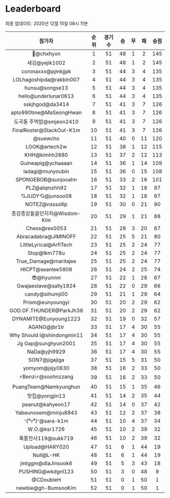 # Leaderboard
최종 업데이트: 2020년 12월 15일 08시 11분




| 참가자 | 순위 | 경기수 | 승 | 무 | 패 | 승점 |
|:---:|:---:|:---:|:---:|:---:|:---:|:---:|
| 👑@chxhyxn | 1 | 51 | 48 | 1 | 2 | 145 |
| 세깅@yejik1002 | 2 | 51 | 48 | 1 | 2 | 145 |
| coronaxxx@pjmkjjpk | 3 | 51 | 44 | 3 | 4 | 135 |
| LOLhagoshipda@rakbin007 | 4 | 51 | 44 | 3 | 4 | 135 |
| hunsu@songse13 | 5 | 51 | 44 | 3 | 4 | 135 |
| hello@underlunar0613 | 6 | 51 | 44 | 3 | 4 | 135 |
| sskjhgod@da3414 | 7 | 51 | 41 | 3 | 7 | 126 |
| apto990tme@MaSeongHwan | 8 | 51 | 41 | 3 | 7 | 126 |
| 도곡동 주먹밥@smjeon2410 | 9 | 51 | 41 | 3 | 7 | 126 |
| FinalRoster@StackOut-K1m | 10 | 51 | 41 | 3 | 7 | 126 |
| @suewcho | 11 | 51 | 40 | 0 | 11 | 120 |
| LOOK@artech2w | 12 | 51 | 38 | 1 | 12 | 115 |
| KHH@kimhh2880 | 13 | 51 | 37 | 2 | 12 | 113 |
| Guineapig@ychaaaan | 14 | 51 | 36 | 1 | 14 | 109 |
| ladagi@munyoubin | 15 | 51 | 36 | 0 | 15 | 108 |
| SPONGEBOB@sunjooahn | 16 | 51 | 33 | 2 | 16 | 101 |
| PLZ@alqmzhh92 | 17 | 51 | 32 | 1 | 18 | 97 |
| 💘JUDY💘@junsoo08 | 18 | 51 | 32 | 1 | 18 | 97 |
| NOTEZ@nsssslllp | 19 | 51 | 30 | 0 | 21 | 90 |
| 종강종강돌을던지자@Wisdom-Kim | 20 | 51 | 29 | 1 | 21 | 88 |
| Chess@rex0053 | 21 | 51 | 28 | 3 | 20 | 87 |
| Abracadabra@JIMINOFF | 22 | 51 | 25 | 5 | 21 | 80 |
| LittleLyrical@ArfiTech | 23 | 51 | 25 | 2 | 24 | 77 |
| Stop@lkm778u | 24 | 51 | 25 | 2 | 24 | 77 |
| True_Damage@maritajee | 25 | 51 | 25 | 2 | 24 | 77 |
| HICPT@seanlee5808 | 26 | 51 | 24 | 2 | 25 | 74 |
| 😎@hyunnni | 27 | 51 | 22 | 1 | 28 | 67 |
| Gwajaeslave@sally1924 | 28 | 51 | 22 | 0 | 29 | 66 |
| candy@sihumji00 | 29 | 51 | 21 | 1 | 29 | 64 |
| Prism@eunyoungyi | 30 | 51 | 20 | 2 | 29 | 62 |
| GOD.OF.THUNDER@ParkJh38 | 31 | 51 | 20 | 2 | 29 | 62 |
| DYNAMITE@Eunyoung1223 | 32 | 51 | 19 | 0 | 32 | 57 |
| AGANG@jbr1tr | 33 | 51 | 17 | 4 | 30 | 55 |
| Why Should I@shindongmin11 | 34 | 51 | 17 | 4 | 30 | 55 |
| Jg Gap@sunghyun2001 | 35 | 51 | 17 | 4 | 30 | 55 |
| NaDa@yjh9929 | 36 | 51 | 17 | 4 | 30 | 55 |
| SON7@jigajiga | 37 | 51 | 15 | 5 | 31 | 50 |
| yomyom@jsjy0830 | 38 | 51 | 16 | 2 | 33 | 50 |
| ⚡Benzi⚡@soohnzzang | 39 | 51 | 16 | 2 | 33 | 50 |
| PuangTeam@Namkyunghun | 40 | 51 | 15 | 1 | 35 | 46 |
| 맛집@yongjin13 | 41 | 51 | 14 | 2 | 35 | 44 |
| peanut@kahyeon17 | 42 | 51 | 14 | 0 | 37 | 42 |
| Yabeunosem@minju8843 | 43 | 51 | 12 | 2 | 37 | 38 |
| ◝(⁰▿⁰)◜@sara-k1m | 44 | 51 | 10 | 4 | 37 | 34 |
| W.O.@ksr1726 | 45 | 51 | 10 | 2 | 39 | 32 |
| 폭풍전사119@sukk719 | 46 | 51 | 10 | 2 | 39 | 32 |
| Upload@HARY020 | 47 | 51 | 6 | 1 | 44 | 19 |
| Null@L-HK | 48 | 51 | 6 | 1 | 44 | 19 |
| jmtggm@dlaJinsook6 | 49 | 51 | 5 | 3 | 43 | 18 |
| PUSHING@wkdgnl123 | 50 | 51 | 3 | 0 | 48 | 9 |
| @CDoubleH | 51 | 51 | 0 | 1 | 50 | 1 |
| newbie@gh-BumsooKim | 52 | 51 | 0 | 1 | 50 | 1 |